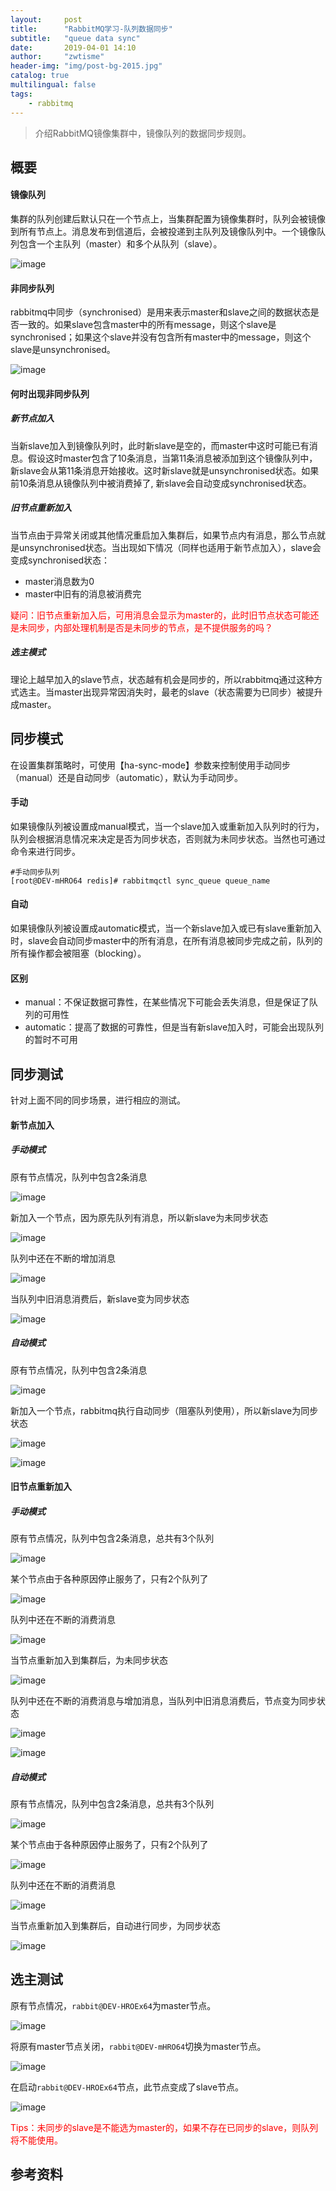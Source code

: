 ```yaml
---
layout:     post
title:      "RabbitMQ学习-队列数据同步"
subtitle:   "queue data sync"
date:       2019-04-01 14:10
author:     "zwtisme"
header-img: "img/post-bg-2015.jpg"
catalog: true
multilingual: false
tags:
    - rabbitmq
---
```


> 介绍RabbitMQ镜像集群中，镜像队列的数据同步规则。

## 概要

#### 镜像队列

<p>
集群的队列创建后默认只在一个节点上，当集群配置为镜像集群时，队列会被镜像到所有节点上。消息发布到信道后，会被投递到主队列及镜像队列中。一个镜像队列包含一个主队列（master）和多个从队列（slave）。
</p>

![image]({{site.url}}/img/2019-04-01-14-rabbitmq-study-queue-data-sync/20190403151814.png?raw=true)

#### 非同步队列

<p>
rabbitmq中同步（synchronised）是用来表示master和slave之间的数据状态是否一致的。如果slave包含master中的所有message，则这个slave是synchronised；如果这个slave并没有包含所有master中的message，则这个slave是unsynchronised。
</p>

![image]({{site.url}}/img/2019-04-01-14-rabbitmq-study-queue-data-sync/20190401134813.png?raw=true)

#### 何时出现非同步队列

##### 新节点加入

<p>
当新slave加入到镜像队列时，此时新slave是空的，而master中这时可能已有消息。假设这时master包含了10条消息，当第11条消息被添加到这个镜像队列中，新slave会从第11条消息开始接收。这时新slave就是unsynchronised状态。如果前10条消息从镜像队列中被消费掉了, 新slave会自动变成synchronised状态。
</p>

##### 旧节点重新加入

<p>
当节点由于异常关闭或其他情况重启加入集群后，如果节点内有消息，那么节点就是unsynchronised状态。当出现如下情况（同样也适用于新节点加入），slave会变成synchronised状态：
</p>

- master消息数为0
- master中旧有的消息被消费完

<p style='color:red;'>
疑问：旧节点重新加入后，可用消息会显示为master的，此时旧节点状态可能还是未同步，内部处理机制是否是未同步的节点，是不提供服务的吗？
</p>

##### 选主模式

<p>
理论上越早加入的slave节点，状态越有机会是同步的，所以rabbitmq通过这种方式选主。当master出现异常因消失时，最老的slave（状态需要为已同步）被提升成master。
</p>

## 同步模式

<p>
在设置集群策略时，可使用【ha-sync-mode】参数来控制使用手动同步（manual）还是自动同步（automatic），默认为手动同步。
</p>

#### 手动

<p>
如果镜像队列被设置成manual模式，当一个slave加入或重新加入队列时的行为，队列会根据消息情况来决定是否为同步状态，否则就为未同步状态。当然也可通过命令来进行同步。
</p>

```linux
#手动同步队列
[root@DEV-mHRO64 redis]# rabbitmqctl sync_queue queue_name
```

#### 自动

<p>
如果镜像队列被设置成automatic模式，当一个新slave加入或已有slave重新加入时，slave会自动同步master中的所有消息，在所有消息被同步完成之前，队列的所有操作都会被阻塞（blocking）。
</p>

#### 区别

- manual：不保证数据可靠性，在某些情况下可能会丢失消息，但是保证了队列的可用性
- automatic：提高了数据的可靠性，但是当有新slave加入时，可能会出现队列的暂时不可用

## 同步测试

<p>
针对上面不同的同步场景，进行相应的测试。
</p>

#### 新节点加入

##### 手动模式

<p>
原有节点情况，队列中包含2条消息
</p>

![image]({{site.url}}/img/2019-04-01-14-rabbitmq-study-queue-data-sync/20190401165408.png?raw=true)

<p>
新加入一个节点，因为原先队列有消息，所以新slave为未同步状态
</p>

![image]({{site.url}}/img/2019-04-01-14-rabbitmq-study-queue-data-sync/20190401170808.png?raw=true)

<p>
队列中还在不断的增加消息
</p>

![image]({{site.url}}/img/2019-04-01-14-rabbitmq-study-queue-data-sync/20190401174309.png?raw=true)

<p>
当队列中旧消息消费后，新slave变为同步状态
</p>

![image]({{site.url}}/img/2019-04-01-14-rabbitmq-study-queue-data-sync/20190401174409.png?raw=true)

##### 自动模式

<p>
原有节点情况，队列中包含2条消息
</p>

![image]({{site.url}}/img/2019-04-01-14-rabbitmq-study-queue-data-sync/20190401165408.png?raw=true)

<p>
新加入一个节点，rabbitmq执行自动同步（阻塞队列使用），所以新slave为同步状态
</p>

![image]({{site.url}}/img/2019-04-01-14-rabbitmq-study-queue-data-sync/20190401175116.png?raw=true)

![image]({{site.url}}/img/2019-04-01-14-rabbitmq-study-queue-data-sync/20190401174409.png?raw=true)

#### 旧节点重新加入

##### 手动模式

<p>
原有节点情况，队列中包含2条消息，总共有3个队列
</p>

![image]({{site.url}}/img/2019-04-01-14-rabbitmq-study-queue-data-sync/20190401180216.png?raw=true)

<p>
某个节点由于各种原因停止服务了，只有2个队列了
</p>

![image]({{site.url}}/img/2019-04-01-14-rabbitmq-study-queue-data-sync/20190401180451.png?raw=true)

<p>
队列中还在不断的消费消息
</p>

![image]({{site.url}}/img/2019-04-01-14-rabbitmq-study-queue-data-sync/20190401181316.png?raw=true)

<p>
当节点重新加入到集群后，为未同步状态
</p>

![image]({{site.url}}/img/2019-04-01-14-rabbitmq-study-queue-data-sync/20190401184201.png?raw=true)

<p>
队列中还在不断的消费消息与增加消息，当队列中旧消息消费后，节点变为同步状态
</p>

![image]({{site.url}}/img/2019-04-01-14-rabbitmq-study-queue-data-sync/20190401184537.png?raw=true)

![image]({{site.url}}/img/2019-04-01-14-rabbitmq-study-queue-data-sync/20190401185432.png?raw=true)


##### 自动模式

<p>
原有节点情况，队列中包含2条消息，总共有3个队列
</p>

![image]({{site.url}}/img/2019-04-01-14-rabbitmq-study-queue-data-sync/20190401180216.png?raw=true)

<p>
某个节点由于各种原因停止服务了，只有2个队列了
</p>

![image]({{site.url}}/img/2019-04-01-14-rabbitmq-study-queue-data-sync/20190401180451.png?raw=true)

<p>
队列中还在不断的消费消息
</p>

![image]({{site.url}}/img/2019-04-01-14-rabbitmq-study-queue-data-sync/20190401181316.png?raw=true)

<p>
当节点重新加入到集群后，自动进行同步，为同步状态
</p>

![image]({{site.url}}/img/2019-04-01-14-rabbitmq-study-queue-data-sync/20190401193449.png?raw=true)

## 选主测试

<p>
原有节点情况，<code>rabbit@DEV-HROEx64</code>为master节点。
</p>

![image]({{site.url}}/img/2019-04-01-14-rabbitmq-study-queue-data-sync/20190402111953.png?raw=true)

<p>
将原有master节点关闭，<code>rabbit@DEV-mHRO64</code>切换为master节点。
</p>

![image]({{site.url}}/img/2019-04-01-14-rabbitmq-study-queue-data-sync/20190402112043.png?raw=true)

<p>
在启动<code>rabbit@DEV-HROEx64</code>节点，此节点变成了slave节点。
</p>

![image]({{site.url}}/img/2019-04-01-14-rabbitmq-study-queue-data-sync/20190402112230.png?raw=true)

<p style='color:red;'>
Tips：未同步的slave是不能选为master的，如果不存在已同步的slave，则队列将不能使用。
</p>

## 参考资料

